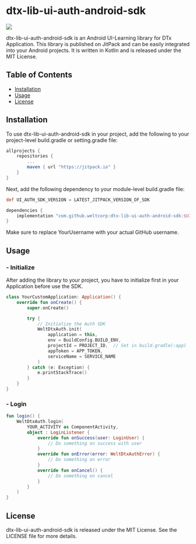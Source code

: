 # dtx-lib-ui-auth-android-sdk

[![](https://jitpack.io/v/weltcorp/dtx-lib-ui-auth-android-sdk.svg)](https://jitpack.io/#weltcorp/dtx-lib-ui-auth-android-sdk)

dtx-lib-ui-auth-android-sdk is an Android UI-Learning library for DTx Application. This library is published on JitPack and can be easily integrated into your Android projects. It is written in Kotlin and is released under the MIT License.

## Table of Contents

- [Installation](#installation)
- [Usage](#usage)
- [License](#license)

## Installation

To use dtx-lib-ui-auth-android-sdk in your project, add the following to your project-level build.gradle or setting.gradle file:

```gradle
allprojects {
    repositories {
        ...
        maven { url "https://jitpack.io" }
    }
}
```

Next, add the following dependency to your module-level build.gradle file:

```gradle
def UI_AUTH_SDK_VERSION = LATEST_JITPACK_VERSION_OF_SDK

dependencies {
    implementation "com.github.weltcorp:dtx-lib-ui-auth-android-sdk:$UI_AUTH_SDK_VERSION"
}
```

Make sure to replace YourUsername with your actual GitHub username.

## Usage

### - Initialize

After adding the library to your project, you have to initialize first in your Application before use the SDK.

```kotlin
class YourCustomApplication: Application() {
    override fun onCreate() {
        super.onCreate()

        try {
            // Initialize the Auth SDK
            WeltDtxAuth.init(
                application = this,
                env = BuildConfig.BUILD_ENV,
                projectId = PROJECT_ID,  // Set in build.gradle(:app)
                appToken = APP_TOKEN,
                serviceName = SERVICE_NAME
            )
        } catch (e: Exception) {
            e.printStackTrace()
        }
    }
}
```

### - Login

```kotlin
fun login() {
    WeltDtxAuth.login(
        YOUR_ACTIVITY as ComponentActivity,
        object : LoginListener {
            override fun onSuccess(user: LoginUser) {
                // Do something on success with user
            }
            override fun onError(error: WeltDtxAuthError) {
                // Do something on error
            }
            override fun onCancel() {
                // Do something on cancel
            }
        }
    )
}
```

## License

dtx-lib-ui-auth-android-sdk is released under the MIT License. See the LICENSE file for more details.
